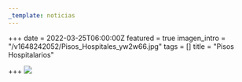 ```yaml
---
_template: noticias
---
```






+++
date = 2022-03-25T06:00:00Z
featured = true
imagen_intro = "/v1648242052/Pisos_Hospitales_yw2w66.jpg"
tags = []
title = "Pisos Hospitalarios"

+++
![](https://res.cloudinary.com/novatec/v1648242052/Pisos_Hospitales_yw2w66.jpg)
